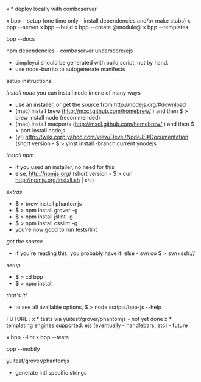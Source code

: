 x * deploy locally with comboserver

x bpp --setup				(one time only - install dependencies and/or make stubs)
x bpp --server
x bpp --build
x bpp --create @module@
x bpp --templates

bpp --docs

npm dependencies - 
comboserver
underscore/ejs

- simpleyui should be generated with build script, not by hand.
- use node-burrito to autogenerate manifests

setup instructions 

*install node*
you can install node in one of many ways
- use an installer, or get the source from http://nodejs.org/#download
- (mac) install brew (http://mxcl.github.com/homebrew/ ) and then $ > brew install node (recommended)
- (mac) install macports (http://mxcl.github.com/homebrew/ ) and then $ > port install nodejs
- (y!) http://twiki.corp.yahoo.com/view/Devel/NodeJS#Documentation (short version - $ > yinst install -branch current ynodejs

*install npm* 
- if you used an installer, no need for this
- else, http://npmjs.org/ (short version - $ > curl http://npmjs.org/install.sh | sh )

*extras*
- $ > brew install phantomjs
- $ > npm install grover -g
- $ > npm install jslint -g
- $ > npm install csslint -g
- you're now good to run tests/lint

*get the source*
- if you're reading this, you probably have it. else - svn co $ > svn+ssh://<SVN PATH>

*setup* 
- $ > cd bpp
- $ > npm install

*that's it!*
- to see all available options, $ > node scripts/bpp-js --help 

FUTURE :
x * tests via yuitest/grover/phantomjs - not yet done
x * templating engines supported: ejs (eventually - handlebars, etc) - future

x bpp --lint
x bpp --tests

bpp --mobify

yuitest/grover/phantomjs

- generate intl specific strings